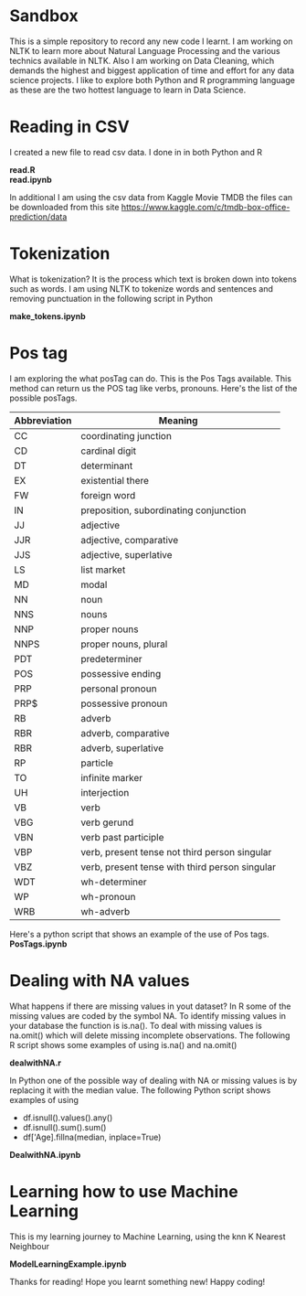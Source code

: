 # Sandbox
This is a simple repository to record any new code I learnt. I am working on NLTK to learn more about Natural Language Processing and the various technics available in NLTK. Also I am working on Data Cleaning, which demands the highest and biggest application of time and effort for any data science projects. I like to explore both Python and R programming language as these are the two hottest language to learn in Data Science.  

# Reading in CSV
I created a new file to read csv data.
I done in in both Python and R

**read.R**  
**read.ipynb**

In additional I am using the csv data from Kaggle Movie TMDB
the files can be downloaded from this site 
https://www.kaggle.com/c/tmdb-box-office-prediction/data

# Tokenization

What is tokenization? It is the process which text is broken down into tokens such as words. I am using NLTK to tokenize words and sentences and removing punctuation in the following script in Python

**make_tokens.ipynb**

# Pos tag
I am exploring the what posTag can do. This is the Pos Tags available. This method can return us the POS tag like verbs, pronouns. Here's the list of the possible posTags.

**Abbreviation** | **Meaning** 
--- | --- 
CC | coordinating junction
CD | cardinal digit
DT | determinant
EX | existential there
FW | foreign word
IN | preposition, subordinating conjunction
JJ | adjective
JJR | adjective, comparative
JJS | adjective, superlative
LS | list market
MD | modal
NN | noun
NNS| nouns
NNP | proper nouns
NNPS | proper nouns, plural
PDT | predeterminer
POS | possessive ending
PRP | personal pronoun
PRP$ | possessive pronoun
RB | adverb
RBR | adverb, comparative
RBR | adverb, superlative
RP | particle
TO | infinite marker
UH |interjection
VB | verb 
VBG | verb gerund
VBN | verb past participle
VBP | verb, present tense not third person singular
VBZ | verb, present tense with third person singular
WDT | wh-determiner
WP | wh-pronoun
WRB | wh-adverb

Here's a python script that shows an example of the use of Pos tags.
**PosTags.ipynb**

# Dealing with NA values

What happens if there are missing values in yout dataset? In R some of the missing values are coded by the symbol NA. To identify missing values in your database the function is is.na(). To deal with missing values is na.omit() which will delete missing incomplete observations. The following R script shows some examples of using is.na() and na.omit()


**dealwithNA.r**

In Python one of the possible way of dealing with NA or missing values is by replacing it with the median value. The following Python script shows examples of using 

* df.isnull().values().any()
* df.isnull().sum().sum()
* df['Age].fillna(median, inplace=True)


**DealwithNA.ipynb**


# Learning how to use Machine Learning

This is my learning journey to Machine Learning, using the knn K Nearest Neighbour

**ModelLearningExample.ipynb**

Thanks for reading! Hope you learnt something new! Happy coding!


